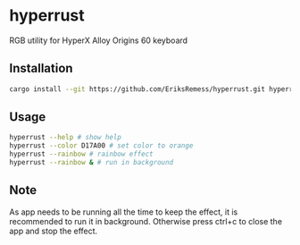# hyperrust

RGB utility for HyperX Alloy Origins 60 keyboard

## Installation

```bash
cargo install --git https://github.com/EriksRemess/hyperrust.git hyperrust
```

## Usage

```bash
hyperrust --help # show help
hyperrust --color D17A00 # set color to orange
hyperrust --rainbow # rainbow effect
hyperrust --rainbow & # run in background
```
## Note
As app needs to be running all the time to keep the effect, it is recommended to run it in background. Otherwise press ctrl+c to close the app and stop the effect.

